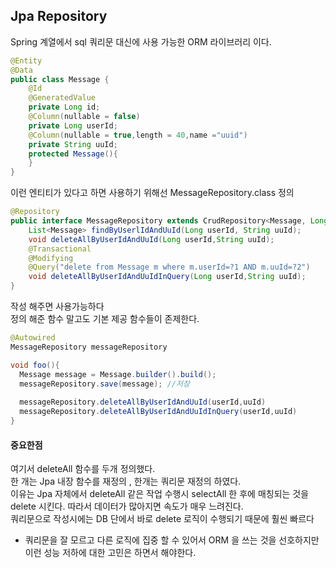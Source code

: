 ## Jpa Repository

Spring 계열에서 sql 쿼리문 대신에 사용 가능한 ORM 라이브러리 이다.

```java
@Entity
@Data
public class Message {
    @Id
    @GeneratedValue
    private Long id;
    @Column(nullable = false)
    private Long userId;
    @Column(nullable = true,length = 40,name ="uuid")
    private String uuId;
    protected Message(){
    }
}
```
이런 엔티티가 있다고 하면 사용하기 위해선 MessageRepository.class 정의

```java
@Repository
public interface MessageRepository extends CrudRepository<Message, Long> {
    List<Message> findByUserlIdAndUuId(Long userId, String uuId);
    void deleteAllByUserIdAndUuId(Long userId,String uuId);
    @Transactional
    @Modifying
    @Query("delete from Message m where m.userId=?1 AND m.uuId=?2")
    void deleteAllByUserIdAndUuIdInQuery(Long userId,String uuId);    
}
```

작성 해주면 사용가능하다<br>
정의 해준 함수 말고도 기본 제공 함수들이 존제한다.
```java
@Autowired
MessageRepository messageRepository

void foo(){
  Message message = Message.builder().build();
  messageRepository.save(message); //저장
  
  messageRepository.deleteAllByUserIdAndUuId(userId,uuId)
  messageRepository.deleteAllByUserIdAndUuIdInQuery(userId,uuId)
}
```
#### 중요한점

여기서 deleteAll 함수를 두개 정의했다.<br>
한 개는 Jpa 내장 함수를 재정의 , 한개는 쿼리문 재정의 하였다.<br>
이유는 Jpa 자체에서 deleteAll 같은 작업 수행시 selectAll 한 후에 매칭되는 것을 delete 시킨다. 따라서 데이터가 많아지면 속도가 매우 느려진다. <br>
쿼리문으로 작성시에는 DB 단에서 바로 delete 로직이 수행되기 때문에 훨씬 빠르다

* 쿼리문을 잘 모르고 다른 로직에 집중 할 수 있어서 ORM 을 쓰는 것을 선호하지만 이런 성능 저하에 대한 고민은 하면서 해야한다.






